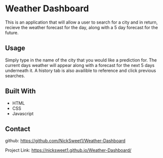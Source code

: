 # Weather Dashboard

This is an application that will allow a user to search for a city and in return, recieve the weather forecast for the day, along with a 5 day forecast for the future.

## Usage

Simply type in the name of the city that you would like a prediction for. The current days weather will appear along with a forecast for the next 5 days underneath it. A history tab is also availible to reference and click previous searches. 

## Built With
- HTML
- CSS
- Javascript

## Contact
github: https://github.com/NickSweet1/Weather-Dashboard

Project Link: https://nicksweet1.github.io/Weather-Dashboard/

